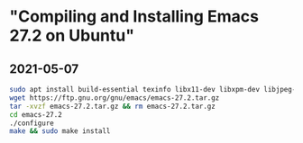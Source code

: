 # "Compiling and Installing Emacs 27.2 on Ubuntu"
## 2021-05-07

```bash
sudo apt install build-essential texinfo libx11-dev libxpm-dev libjpeg-dev libpng-dev libgif-dev libtiff-dev libgtk2.0-dev libncurses-dev libgnutls28-dev
wget https://ftp.gnu.org/gnu/emacs/emacs-27.2.tar.gz
tar -xvzf emacs-27.2.tar.gz && rm emacs-27.2.tar.gz
cd emacs-27.2
./configure
make && sudo make install
```
